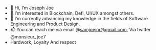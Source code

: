 - 👋 Hi, I’m Joseph Joe
- 👀 I’m interested in Blockchain, Defi, UI/UX amongst others.
- 🌱 I’m currently advancing my knowledge in the fields of Software Engineering and Product Design.
- 📫 You can reach me via email @samjoejnr@gmail.com, Via twitter @monsieur_joe7
- Hardwork, Loyalty And respect
<!---
JayHermes/JayHermes is a ✨ special ✨ repository because its `README.md` (this file) appears on your GitHub profile.
You can click the Preview link to take a look at your changes.
--->
